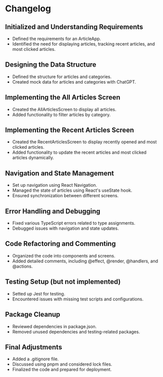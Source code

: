 # Changelog

## Initialized and Understanding Requirements

- Defined the requirements for an ArticleApp.
- Identified the need for displaying articles, tracking recent articles, and most clicked articles.

## Designing the Data Structure

- Defined the structure for articles and categories.
- Created mock data for articles and categories with ChatGPT.

## Implementing the All Articles Screen

- Created the AllArticlesScreen to display all articles.
- Added functionality to filter articles by category.

## Implementing the Recent Articles Screen

- Created the RecentArticlesScreen to display recently opened and most clicked articles.
- Added functionality to update the recent articles and most clicked articles dynamically.

## Navigation and State Management

- Set up navigation using React Navigation.
- Managed the state of articles using React's useState hook.
- Ensured synchronization between different screens.

## Error Handling and Debugging

- Fixed various TypeScript errors related to type assignments.
- Debugged issues with navigation and state updates.

## Code Refactoring and Commenting

- Organized the code into components and screens.
- Added detailed comments, including @effect, @render, @handlers, and @actions.

## Testing Setup (but not implemented)

- Setted up Jest for testing.
- Encountered issues with missing test scripts and configurations.

## Package Cleanup

- Reviewed dependencies in package.json.
- Removed unused dependencies and testing-related packages.

## Final Adjustments

- Added a .gitignore file.
- Discussed using pnpm and considered lock files.
- Finalized the code and prepared for deployment.
